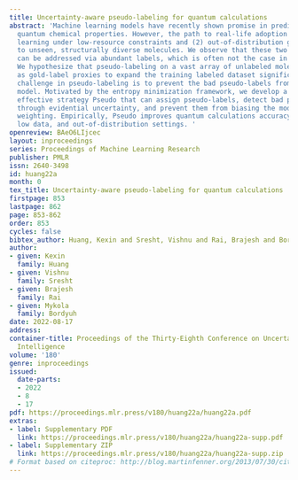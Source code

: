```yaml
---
title: Uncertainty-aware pseudo-labeling for quantum calculations
abstract: 'Machine learning models have recently shown promise in predicting molecular
  quantum chemical properties. However, the path to real-life adoption requires (1)
  learning under low-resource constraints and (2) out-of-distribution generalization
  to unseen, structurally diverse molecules. We observe that these two challenges
  can be addressed via abundant labels, which is often not the case in quantum chemistry.
  We hypothesize that pseudo-labeling on a vast array of unlabeled molecules can serve
  as gold-label proxies to expand the training labeled dataset significantly. The
  challenge in pseudo-labeling is to prevent the bad pseudo-labels from biasing the
  model. Motivated by the entropy minimization framework, we develop a simple and
  effective strategy Pseudo that can assign pseudo-labels, detect bad pseudo-labels
  through evidential uncertainty, and prevent them from biasing the model using adaptive
  weighting. Empirically, Pseudo improves quantum calculations accuracy in full data,
  low data, and out-of-distribution settings. '
openreview: BAeO6LIjcec
layout: inproceedings
series: Proceedings of Machine Learning Research
publisher: PMLR
issn: 2640-3498
id: huang22a
month: 0
tex_title: Uncertainty-aware pseudo-labeling for quantum calculations
firstpage: 853
lastpage: 862
page: 853-862
order: 853
cycles: false
bibtex_author: Huang, Kexin and Sresht, Vishnu and Rai, Brajesh and Bordyuh, Mykola
author:
- given: Kexin
  family: Huang
- given: Vishnu
  family: Sresht
- given: Brajesh
  family: Rai
- given: Mykola
  family: Bordyuh
date: 2022-08-17
address:
container-title: Proceedings of the Thirty-Eighth Conference on Uncertainty in Artificial
  Intelligence
volume: '180'
genre: inproceedings
issued:
  date-parts:
  - 2022
  - 8
  - 17
pdf: https://proceedings.mlr.press/v180/huang22a/huang22a.pdf
extras:
- label: Supplementary PDF
  link: https://proceedings.mlr.press/v180/huang22a/huang22a-supp.pdf
- label: Supplementary ZIP
  link: https://proceedings.mlr.press/v180/huang22a/huang22a-supp.zip
# Format based on citeproc: http://blog.martinfenner.org/2013/07/30/citeproc-yaml-for-bibliographies/
---
```

